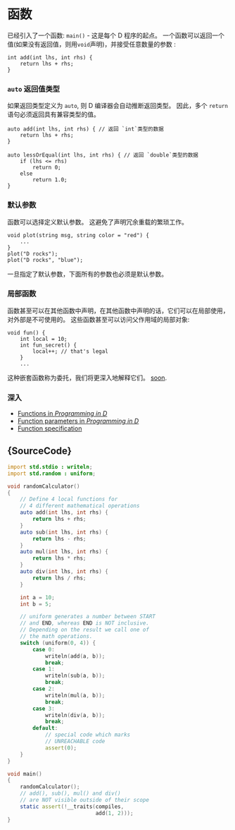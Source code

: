 # 函数

已经引入了一个函数: `main()` - 这是每个 D 程序的起点。
一个函数可以返回一个值(如果没有返回值，则用`void`声明)，并接受任意数量的参数 :

    int add(int lhs, int rhs) {
        return lhs + rhs;
    }

### `auto` 返回值类型

如果返回类型定义为 `auto`, 则 D 编译器会自动推断返回类型。
因此，多个 `return` 语句必须返回具有兼容类型的值。

    auto add(int lhs, int rhs) { // 返回 `int`类型的数据
        return lhs + rhs;
    }

    auto lessOrEqual(int lhs, int rhs) { // 返回 `double`类型的数据
        if (lhs <= rhs)
            return 0;
        else
            return 1.0;
    }

### 默认参数

函数可以选择定义默认参数。
这避免了声明冗余重载的繁琐工作。

    void plot(string msg, string color = "red") {
        ...
    }
    plot("D rocks");
    plot("D rocks", "blue");

一旦指定了默认参数，下面所有的参数也必须是默认参数。

### 局部函数

函数甚至可以在其他函数中声明，在其他函数中声明的话，它们可以在局部使用，对外部是不可使用的。
这些函数甚至可以访问父作用域的局部对象:

    void fun() {
        int local = 10;
        int fun_secret() {
            local++; // that's legal
        }
        ...

这种嵌套函数称为委托，我们将更深入地解释它们。
[soon](basics/delegates).

### 深入

-   [Functions in _Programming in D_](http://ddili.org/ders/d.en/functions.html)
-   [Function parameters in _Programming in D_](http://ddili.org/ders/d.en/function_parameters.html)
-   [Function specification](https://dlang.org/spec/function.html)

## {SourceCode}

```d
import std.stdio : writeln;
import std.random : uniform;

void randomCalculator()
{
    // Define 4 local functions for
    // 4 different mathematical operations
    auto add(int lhs, int rhs) {
        return lhs + rhs;
    }
    auto sub(int lhs, int rhs) {
        return lhs - rhs;
    }
    auto mul(int lhs, int rhs) {
        return lhs * rhs;
    }
    auto div(int lhs, int rhs) {
        return lhs / rhs;
    }

    int a = 10;
    int b = 5;

    // uniform generates a number between START
    // and END, whereas END is NOT inclusive.
    // Depending on the result we call one of
    // the math operations.
    switch (uniform(0, 4)) {
        case 0:
            writeln(add(a, b));
            break;
        case 1:
            writeln(sub(a, b));
            break;
        case 2:
            writeln(mul(a, b));
            break;
        case 3:
            writeln(div(a, b));
            break;
        default:
            // special code which marks
            // UNREACHABLE code
            assert(0);
    }
}

void main()
{
    randomCalculator();
    // add(), sub(), mul() and div()
    // are NOT visible outside of their scope
    static assert(!__traits(compiles,
                            add(1, 2)));
}

```
